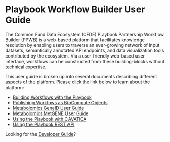 # Playbook Workflow Builder User Guide

The Common Fund Data Ecosystem (CFDE) Playbook Partnership Workflow Builder (PPWB) is a web-based platform that facilitates knowledge resolution by enabling users to traverse an ever-growing network of input datasets, semantically annotated API endpoints, and data visualization tools contributed by the ecosystem. Via a user-friendly web-based user interface, workflows can be constructed from these building-blocks without technical expertise.

This user guide is broken up into several documents describing different aspects of the platform. Please click the link below to learn about the platform:
- [Building Workflows with the Playbook](./workflows.md)
- [Publishing Workfows as BioCompute Objects](./biocompute.md)
- [Metabolomics GeneID User Guide](./geneidconv.md)
- [Metabolomics MetGENE User Guide](./metgene.md)
- [Using the Playbook with CAVATICA](./docs/user/cavatica.md)
- [Using the Playbook REST API](./api.md)

Looking for the [Developer Guide](../index.md)?
